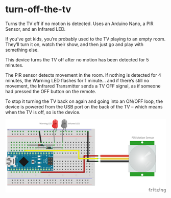 # turn-off-the-tv
Turns the TV off if no motion is detected.
Uses an Arduino Nano, a PIR Sensor, and an Infrared LED.

If you’ve got kids, you’re probably used to the TV playing to an empty room.
They’ll turn it on, watch their show, and then just go and play with something else.

This device turns the TV off after no motion has been detected for 5 minutes.

The PIR sensor detects movement in the room. If nothing is detected for 4 minutes, the Warning LED flashes for 1 minute… and if there’s still no movement, the Infrared Transmitter sends a TV OFF signal, as if someone had pressed the OFF button on the remote.

To stop it turning the TV back on again and going into an ON/OFF loop, the device is powered from the USB port on the back of the TV – which means when the TV is off, so is the device.

![Fritzing Diagram](turnOffTheTV_bb.png)
